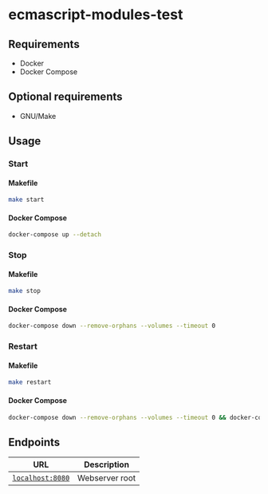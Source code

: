 # ecmascript-modules-test

## Requirements

- Docker
- Docker Compose

## Optional requirements

- GNU/Make

## Usage

### Start

#### Makefile

```bash
make start
```

#### Docker Compose

```bash
docker-compose up --detach
```

### Stop

#### Makefile

```bash
make stop
```

#### Docker Compose

```bash
docker-compose down --remove-orphans --volumes --timeout 0
```

### Restart

#### Makefile

```bash
make restart
```

#### Docker Compose

```bash
docker-compose down --remove-orphans --volumes --timeout 0 && docker-compose up --detach
```

## Endpoints

URL | Description
---|---
[`localhost:8080`](http://localhost:8080) | Webserver root
